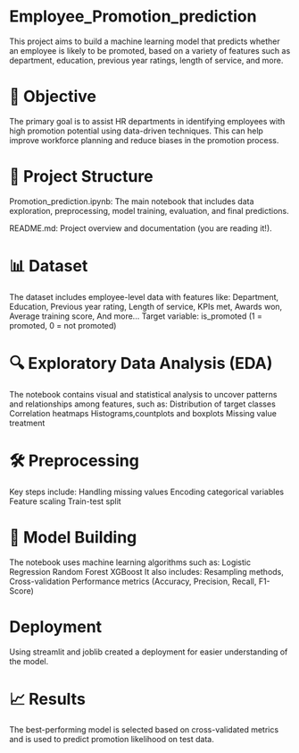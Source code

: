 # Employee_Promotion_prediction
This project aims to build a machine learning model that predicts whether an employee is likely to be promoted, based on a variety of features such as department, education, previous year ratings, length of service, and more.

# 🧠 Objective
The primary goal is to assist HR departments in identifying employees with high promotion potential using data-driven techniques. This can help improve workforce planning and reduce biases in the promotion process.

# 📁 Project Structure
Promotion_prediction.ipynb: The main notebook that includes data exploration, preprocessing, model training, evaluation, and final predictions.

README.md: Project overview and documentation (you are reading it!).

# 📊 Dataset
The dataset includes employee-level data with features like:
Department,
Education,
Previous year rating,
Length of service,
KPIs met,
Awards won,
Average training score,
And more...
Target variable: is_promoted (1 = promoted, 0 = not promoted)

# 🔍 Exploratory Data Analysis (EDA)
The notebook contains visual and statistical analysis to uncover patterns and relationships among features, such as:
Distribution of target classes
Correlation heatmaps
Histograms,countplots and boxplots
Missing value treatment

# 🛠️ Preprocessing
Key steps include:
Handling missing values
Encoding categorical variables
Feature scaling
Train-test split

# 🤖 Model Building
The notebook uses machine learning algorithms such as:
Logistic Regression
Random Forest
XGBoost
It also includes:
Resampling methods,
Cross-validation
Performance metrics (Accuracy, Precision, Recall, F1-Score)

# Deployment
Using streamlit and joblib created a deployment for easier understanding of the model.

# 📈 Results
The best-performing model is selected based on cross-validated metrics and is used to predict promotion likelihood on test data.
